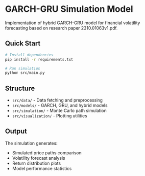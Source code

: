 # GARCH-GRU Simulation Model

Implementation of hybrid GARCH-GRU model for financial volatility forecasting based on research paper 2310.01063v1.pdf.

## Quick Start

```bash
# Install dependencies
pip install -r requirements.txt

# Run simulation
python src/main.py
```

## Structure

- `src/data/` - Data fetching and preprocessing
- `src/models/` - GARCH, GRU, and hybrid models
- `src/simulation/` - Monte Carlo path simulation
- `src/visualization/` - Plotting utilities

## Output

The simulation generates:
- Simulated price paths comparison
- Volatility forecast analysis
- Return distribution plots
- Model performance statistics